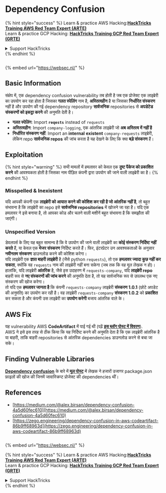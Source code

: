 # Dependency Confusion

{% hint style="success" %}
Learn & practice AWS Hacking:<img src="/.gitbook/assets/arte.png" alt="" data-size="line">[**HackTricks Training AWS Red Team Expert (ARTE)**](https://training.hacktricks.xyz/courses/arte)<img src="/.gitbook/assets/arte.png" alt="" data-size="line">\
Learn & practice GCP Hacking: <img src="/.gitbook/assets/grte.png" alt="" data-size="line">[**HackTricks Training GCP Red Team Expert (GRTE)**<img src="/.gitbook/assets/grte.png" alt="" data-size="line">](https://training.hacktricks.xyz/courses/grte)

<details>

<summary>Support HackTricks</summary>

* Check the [**subscription plans**](https://github.com/sponsors/carlospolop)!
* **Join the** 💬 [**Discord group**](https://discord.gg/hRep4RUj7f) or the [**telegram group**](https://t.me/peass) or **follow** us on **Twitter** 🐦 [**@hacktricks\_live**](https://twitter.com/hacktricks\_live)**.**
* **Share hacking tricks by submitting PRs to the** [**HackTricks**](https://github.com/carlospolop/hacktricks) and [**HackTricks Cloud**](https://github.com/carlospolop/hacktricks-cloud) github repos.

</details>
{% endhint %}

<figure><img src="https://pentest.eu/RENDER_WebSec_10fps_21sec_9MB_29042024.gif" alt=""><figcaption></figcaption></figure>

{% embed url="https://websec.nl/" %}


## Basic Information

संक्षेप में, एक dependency confusion vulnerability तब होती है जब एक प्रोजेक्ट एक लाइब्रेरी का उपयोग कर रहा होता है जिसका **गलत स्पेलिंग** नाम है, **अस्तित्वहीन** है या जिसका **निर्धारित संस्करण** नहीं है और उपयोग की गई dependency repository **सार्वजनिक** repositories से **अपडेटेड संस्करणों को इकट्ठा करने** की अनुमति देती है।

* **गलत स्पेलिंग**: Import **`reqests`** instead of `requests`
* **अस्तित्वहीन**: Import `company-logging`, एक आंतरिक लाइब्रेरी जो **अब अस्तित्व में नहीं है**
* **निर्धारित संस्करण नहीं**: Import an **internal** **existent** `company-requests` लाइब्रेरी, लेकिन repo **सार्वजनिक repos** की जांच करता है यह देखने के लिए कि क्या **बड़े संस्करण** हैं।

## Exploitation

{% hint style="warning" %}
सभी मामलों में हमलावर को केवल एक **दुष्ट पैकेज को प्रकाशित करने** की आवश्यकता होती है जिसका नाम पीड़ित कंपनी द्वारा उपयोग की जाने वाली लाइब्रेरी का है।
{% endhint %}

### Misspelled & Inexistent

यदि आपकी कंपनी एक **लाइब्रेरी को आयात करने की कोशिश कर रही है जो आंतरिक नहीं है**, तो बहुत संभावना है कि लाइब्रेरी का repo इसे **सार्वजनिक repositories** में खोजने जा रहा है। यदि एक हमलावर ने इसे बनाया है, तो आपका कोड और चलने वाली मशीनें बहुत संभावना है कि समझौता की जाएंगी।

### Unspecified Version

डेवलपर्स के लिए यह बहुत सामान्य है कि वे उपयोग की जाने वाली लाइब्रेरी का **कोई संस्करण निर्दिष्ट नहीं करते** हैं, या केवल एक **मेजर संस्करण** निर्दिष्ट करते हैं। फिर, इंटरप्रेटर उन आवश्यकताओं के अनुसार **नवीनतम संस्करण** डाउनलोड करने की कोशिश करेगा।\
यदि लाइब्रेरी एक **ज्ञात बाहरी लाइब्रेरी** है (जैसे python `requests`), तो एक **हमलावर ज्यादा कुछ नहीं कर सकता**, क्योंकि वह `requests` नाम की लाइब्रेरी नहीं बना सकेगा (जब तक कि वह मूल लेखक न हो)।\
हालांकि, यदि लाइब्रेरी **आंतरिक** है, जैसे इस उदाहरण में `requests-company`, यदि **लाइब्रेरी repo** बाहरी रूप से **नए संस्करणों की जांच करने** की अनुमति देता है, तो यह सार्वजनिक रूप से उपलब्ध एक नए संस्करण की खोज करेगा।\
तो यदि एक **हमलावर जानता है** कि कंपनी `requests-company` लाइब्रेरी **संस्करण 1.0.1** (छोटे अपडेट की अनुमति) का उपयोग कर रही है। वह लाइब्रेरी `requests-company` **संस्करण 1.0.2** को **प्रकाशित** कर सकता है और कंपनी उस लाइब्रेरी का **उपयोग करेगी** बजाय आंतरिक वाले के।

## AWS Fix

यह vulnerability AWS **CodeArtifact** में पाई गई थी (पढ़ें [**इस ब्लॉग पोस्ट में विवरण**](https://zego.engineering/dependency-confusion-in-aws-codeartifact-86b9ff68963d)).\
AWS ने इसे इस तरह से ठीक किया कि यह निर्दिष्ट करने की अनुमति देता है कि एक लाइब्रेरी आंतरिक है या बाहरी, ताकि बाहरी repositories से आंतरिक dependencies डाउनलोड करने से बचा जा सके।

## Finding Vulnerable Libraries

[**Dependency confusion**](https://medium.com/@alex.birsan/dependency-confusion-4a5d60fec610) के बारे में [**मूल पोस्ट**](https://medium.com/@alex.birsan/dependency-confusion-4a5d60fec610) में लेखक ने हजारों उजागर package.json फ़ाइलों की खोज की जिनमें जावास्क्रिप्ट प्रोजेक्ट की dependencies थीं।

## References

* [https://medium.com/@alex.birsan/dependency-confusion-4a5d60fec610](https://medium.com/@alex.birsan/dependency-confusion-4a5d60fec610)
* [https://zego.engineering/dependency-confusion-in-aws-codeartifact-86b9ff68963d](https://zego.engineering/dependency-confusion-in-aws-codeartifact-86b9ff68963d)

<figure><img src="https://pentest.eu/RENDER_WebSec_10fps_21sec_9MB_29042024.gif" alt=""><figcaption></figcaption></figure>

{% embed url="https://websec.nl/" %}

{% hint style="success" %}
Learn & practice AWS Hacking:<img src="/.gitbook/assets/arte.png" alt="" data-size="line">[**HackTricks Training AWS Red Team Expert (ARTE)**](https://training.hacktricks.xyz/courses/arte)<img src="/.gitbook/assets/arte.png" alt="" data-size="line">\
Learn & practice GCP Hacking: <img src="/.gitbook/assets/grte.png" alt="" data-size="line">[**HackTricks Training GCP Red Team Expert (GRTE)**<img src="/.gitbook/assets/grte.png" alt="" data-size="line">](https://training.hacktricks.xyz/courses/grte)

<details>

<summary>Support HackTricks</summary>

* Check the [**subscription plans**](https://github.com/sponsors/carlospolop)!
* **Join the** 💬 [**Discord group**](https://discord.gg/hRep4RUj7f) or the [**telegram group**](https://t.me/peass) or **follow** us on **Twitter** 🐦 [**@hacktricks\_live**](https://twitter.com/hacktricks\_live)**.**
* **Share hacking tricks by submitting PRs to the** [**HackTricks**](https://github.com/carlospolop/hacktricks) and [**HackTricks Cloud**](https://github.com/carlospolop/hacktricks-cloud) github repos.

</details>
{% endhint %}
